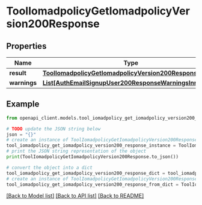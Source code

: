 # ToolIomadpolicyGetIomadpolicyVersion200Response


## Properties

Name | Type | Description | Notes
------------ | ------------- | ------------- | -------------
**result** | [**ToolIomadpolicyGetIomadpolicyVersion200ResponseResult**](ToolIomadpolicyGetIomadpolicyVersion200ResponseResult.md) |  | 
**warnings** | [**List[AuthEmailSignupUser200ResponseWarningsInner]**](AuthEmailSignupUser200ResponseWarningsInner.md) |  | [optional] 

## Example

```python
from openapi_client.models.tool_iomadpolicy_get_iomadpolicy_version200_response import ToolIomadpolicyGetIomadpolicyVersion200Response

# TODO update the JSON string below
json = "{}"
# create an instance of ToolIomadpolicyGetIomadpolicyVersion200Response from a JSON string
tool_iomadpolicy_get_iomadpolicy_version200_response_instance = ToolIomadpolicyGetIomadpolicyVersion200Response.from_json(json)
# print the JSON string representation of the object
print(ToolIomadpolicyGetIomadpolicyVersion200Response.to_json())

# convert the object into a dict
tool_iomadpolicy_get_iomadpolicy_version200_response_dict = tool_iomadpolicy_get_iomadpolicy_version200_response_instance.to_dict()
# create an instance of ToolIomadpolicyGetIomadpolicyVersion200Response from a dict
tool_iomadpolicy_get_iomadpolicy_version200_response_from_dict = ToolIomadpolicyGetIomadpolicyVersion200Response.from_dict(tool_iomadpolicy_get_iomadpolicy_version200_response_dict)
```
[[Back to Model list]](../README.md#documentation-for-models) [[Back to API list]](../README.md#documentation-for-api-endpoints) [[Back to README]](../README.md)


